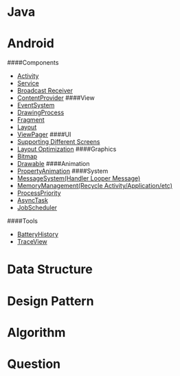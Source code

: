 # Java

# Android

####Components
- [Activity](Android/Components/Activity.md)
- [Service](Android/Components/Service.md)
- [Broadcast Receiver](Android/Components/BroadcastReceiver.md)
- [ContentProvider](Android/Components/ContentProvider.md)
####View
- [EventSystem](Android/View/EventSystem.md)
- [DrawingProcess](Android/View/DrawingProcess.md)
- [Fragment](Android/View/Fragment.md)
- [Layout](Android/View/Layout.md)
- [ViewPager](Android/View/ViewPager.md)
####UI
- [Supporting Different Screens](Android/UI/SupportingDifferentScreens.md)
- [Layout Optimization](Android/UI/LayoutOptimization.md)
####Graphics
- [Bitmap](Android/Graphics/Bitmap.md)
- [Drawable](Android/Graphics/Drawable.md)
####Animation
- [PropertyAnimation](Android/Animation/PropertyAnimation.md)
####System
- [MessageSystem(Handler Looper Message)](Android/System/MessageSystem.md)
- [MemoryManagement(Recycle Activity/Application/etc)](Android/System/MemoryManagement.md)
- [ProcessPriority](Android/System/ProcessPriority.md)
- [AsyncTask](Android/System/AsyncTask.md)
- [JobScheduler](Android/System/JobScheduler.md)

####Tools
- [BatteryHistory](Android/Tools/BatteryHistory.md)
- [TraceView](Android/Tools/TraceView.md)
# Data Structure

# Design Pattern

# Algorithm

# Question